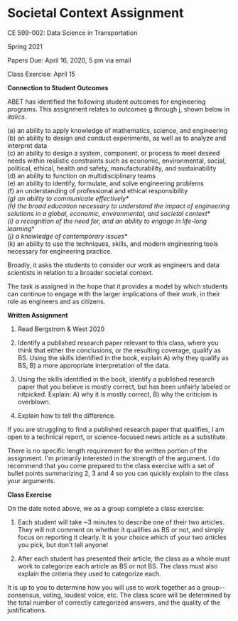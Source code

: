 # Societal Context Assignment

CE 599-002: Data Science in Transportation

Spring 2021

Papers Due: April 16, 2020, 5 pm via email

Class Exercise: April 15

**Connection to Student Outcomes**

ABET has identified the following student outcomes for engineering programs.  This assignment relates to outcomes g through j, shown below in *italics*.  

(a) an ability to apply knowledge of mathematics, science, and engineering  
(b) an ability to design and conduct experiments, as well as to analyze and interpret data  
(c) an ability to design a system, component, or process to meet desired needs within realistic constraints such as economic, environmental, social, political, ethical, health and safety, manufacturability, and sustainability  
(d) an ability to function on multidisciplinary teams  
(e) an ability to identify, formulate, and solve engineering problems  
(f) an understanding of professional and ethical responsibility  
*(g) an ability to communicate effectively**  
*(h) the broad education necessary to understand the impact of engineering solutions in a global, economic, environmental, and societal context**  
*(i) a recognition of the need for, and an ability to engage in life-long learning**  
*(j) a knowledge of contemporary issues**  
(k) an ability to use the techniques, skills, and modern engineering tools necessary for engineering practice.

Broadly, it asks the students to consider our work as engineers and data scientists in relation to a broader societal context.  

The task is assigned in the hope that it provides a model by which students can continue to engage with the larger implications of their work, in their role as engineers and as citizens.  

**Written Assignment**

1. Read Bergstrom & West 2020

2. Identify a published research paper relevant to this class, where you think that either the conclusions, or the resulting coverage, qualify as BS.  Using the skills identified in the book, explain A) why they qualify as BS, B) a more appropriate interpretation of the data.

3. Using the skills identified in the book, identify a published research paper that you believe is mostly correct, but has been unfairly labeled or nitpicked.  Explain: A) why it is mostly correct, B) why the criticism is overblown.  

4. Explain how to tell the difference. 

If you are struggling to find a published research paper that qualifies, I am open to a technical report, or science-focused news article as a substitute.  

There is no specific length requirement for the written portion of the assignment.  I'm primarily interested in the strength of the argument.  I do recommend that you come prepared to the class exercise with a set of bullet points summarizing 2, 3 and 4 so you can quickly explain to the class your arguments.


**Class Exercise**

On the date noted above, we as a group complete a class exercise:

1. Each student will take ~3 minutes to describe one of their two articles.  They will not comment on whether it qualifies as BS or not, and simply focus on reporting it clearly.  It is your choice which of your two articles you pick, but don't tell anyone!

2. After each student has presented their article, the class as a whole must work to categorize each article as BS or not BS.  The class must also explain the criteria they used to categorize each.  

It is up to you to determine how you will use to work together as a group--consensus, voting, loudest voice, etc. The class score will be determined by the total number of correctly categorized answers, and the quality of the justifications.  